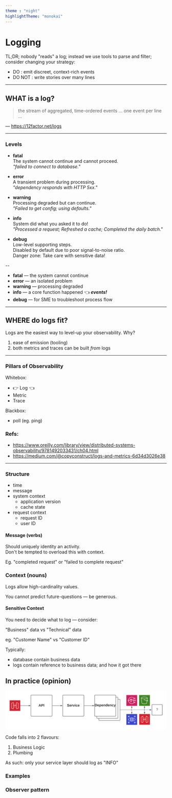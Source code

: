 ```yaml
---
theme : "night"
highlightTheme: "monokai"
---
```


# Logging

TL;DR; nobody "reads" a log; instead we use tools to parse and filter; consider changing your strategy:

- DO : emit discreet, context-rich events
- DO NOT : write stories over many lines

---

## WHAT is a log?

> the stream of aggregated, time-ordered events ... one event per line ...

— https://12factor.net/logs

---

### Levels

- __fatal__  
The system cannot continue and cannot proceed.  
 _"failed to connect to database."_

- __error__  
A transient problem during processing.  
 _"dependency responds with HTTP 5xx."_

- __warning__  
Processing degraded but can continue.  
 _"Failed to get config; using defaults."_

- __info__  
System did what you asked it to do!  
 _"Processed a request; Refreshed a cache; Completed the daily batch."_

- __debug__  
Low-level supporting steps.  
Disabled by default due to poor signal-to-noise ratio.  
Danger zone: Take care with sensitive data!

--

- __fatal__ — the system cannot continue
- __error__ — an isolated problem
- __warning__ — processing degraded
- __info__ — a core function happened 👈 **_events!_**
- __debug__ — for SME to troubleshoot process flow

---

## WHERE do logs fit?

Logs are the easiest way to level-up your observability. Why?
1. ease of emission (tooling)
2. both metrics and traces can be built *from* logs

---

### Pillars of Observability

Whitebox:
- 👉 Log 👈
- Metric
- Trace

Blackbox:
- poll (eg. ping)

### Refs:
- https://www.oreilly.com/library/view/distributed-systems-observability/9781492033431/ch04.html
- https://medium.com/@copyconstruct/logs-and-metrics-6d34d3026e38

---

### Structure

- time
- message
- system context
  - application version
  - cache state
- request context
  - request ID
  - user ID

#### Message (verbs)

Should uniquely identity an activity.  
Don't be tempted to overload this with context.

Eg. "completed request" or "failed to complete request"

### Context (nouns)

Logs allow high-cardinality values.

You cannot predict future-questions — be generous.


#### Sensitive Context

You need to decide what to log — consider:

"Business" data vs "Technical" data

eg. "Customer Name" vs "Customer ID"

Typically:
- database contain business data
- logs contain reference to business data; and how it got there

## In practice (opinion)

![classic setup](./img/plumbing.png)

Code falls into 2 flavours:
1. Business Logic
2. Plumbing

As such: only your service layer should log as "INFO"

### Examples

### Observer pattern

